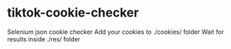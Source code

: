 # tiktok-cookie-checker
Selenium json cookie checker
Add your cookies to ./cookies/ folder
Wait for results inside ./res/ folder
